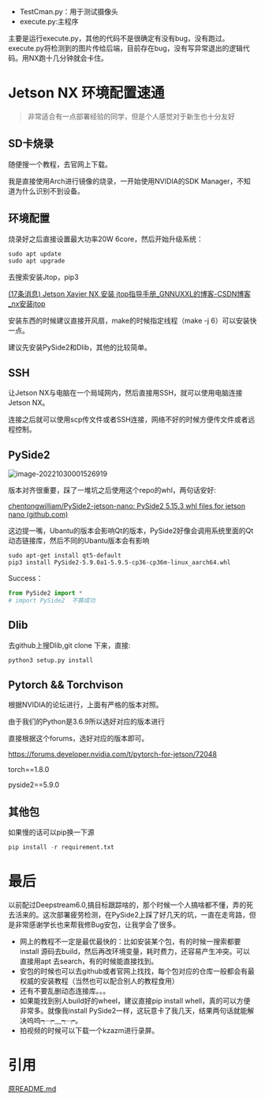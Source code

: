 - TestCman.py：用于测试摄像头
- execute.py:主程序

主要是运行execute.py，其他的代码不是很确定有没有bug，没有跑过。
execute.py将检测到的图片传给后端，目前存在bug，没有写异常退出的逻辑代码。用NX跑十几分钟就会卡住。

# Jetson NX 环境配置速通

> 非常适合有一点部署经验的同学，但是个人感觉对于新生也十分友好

## SD卡烧录

随便搜一个教程，去官网上下载。

我是直接使用Arch进行镜像的烧录，一开始使用NVIDIA的SDK Manager，不知道为什么识别不到设备。

## 环境配置

烧录好之后直接设置最大功率20W 6core，然后开始升级系统：

```python
sudo apt update
sudo apt upgrade
```

去搜索安装Jtop，pip3

[(17条消息) Jetson Xavier NX 安装 jtop指导手册_GNNUXXL的博客-CSDN博客_nx安装jtop](https://blog.csdn.net/GNNUXXL/article/details/119246587)

安装东西的时候建议直接开风扇，make的时候指定线程（make -j 6）可以安装快一点。

建议先安装PySide2和Dlib，其他的比较简单。

## SSH

让Jetson NX与电脑在一个局域网内，然后直接用SSH，就可以使用电脑连接Jetson NX。

连接之后就可以使用scp传文件或者SSH连接，网络不好的时候方便传文件或者远程控制。

## PySide2

![image-20221030001526919](C:/Users/BlackFriday/AppData/Roaming/Typora/typora-user-images/image-20221030001526919.png)

版本对齐很重要，踩了一堆坑之后使用这个repo的whl，两句话安好:

[chentongwilliam/PySide2-jetson-nano: PySide2 5.15.3 whl files for jetson nano (github.com)](https://github.com/chentongwilliam/PySide2-jetson-nano)

这边提一嘴，Ubantu的版本会影响Qt的版本，PySide2好像会调用系统里面的Qt动态链接库，然后不同的Ubantu版本会有影响

```
sudo apt-get install qt5-default
pip3 install PySide2-5.9.0a1-5.9.5-cp36-cp36m-linux_aarch64.whl
```

Success：

```python
from PySide2 import *
# import PySide2  不算成功
```

## Dlib

去github上搜Dlib,git clone 下来，直接:

```python
python3 setup.py install
```

## Pytorch && Torchvison

根据NVIDIA的论坛进行，上面有严格的版本对照。

由于我们的Python是3.6.9所以选好对应的版本进行

直接根据这个forums，选好对应的版本即可。

https://forums.developer.nvidia.com/t/pytorch-for-jetson/72048

torch==1.8.0

pyside2==5.9.0

## 其他包

如果慢的话可以pip换一下源

```python
pip install -r requirement.txt
```

# 最后

以前配过Deepstream6.0,搞目标跟踪啥的，那个时候一个人搞啥都不懂，弄的死去活来的。这次部署疲劳检测，在PySide2上踩了好几天的坑，一直在走弯路，但是非常感谢学长也来帮我修Bug安包，让我学会了很多。

- 网上的教程不一定是最优最快的：比如安装某个包，有的时候一搜索都要install 源码去build，然后再改环境变量，耗时费力，还容易产生冲突。可以直接用apt 去search，有的时候能直接找到。
- 安包的时候也可以去github或者官网上找找，每个包对应的仓库一般都会有最权威的安装教程（当然也可以配合别人的教程食用）
- 还有不要乱删动态连接库。。。
- 如果能找到别人build好的wheel，建议直接pip install whell，真的可以方便非常多。就像我install PySide2一样，这玩意卡了我几天，结果两句话就能解决呜呜┭┮﹏┭┮。
- 拍视频的时候可以下载一个kzazm进行录屏。

# 引用

[原README.md](./org_README.md)
